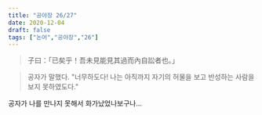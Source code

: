 ```yaml
---
title: "공야장 26/27"
date: 2020-12-04
draft: false
tags: ["논어","공야장","26"]
---
```


> 子曰：「已矣乎！吾未見能見其過而內自訟者也。」

> 공자가 말했다. "너무하도다! 나는 아직까지 자기의 허물을 보고 반성하는 사람을 보지 못하였도다."

공자가 나를 만나지 못해서 화가났었나보구나...
